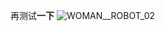 再测试**一下**
![WOMAN__ROBOT_02](https://github.com/zhouping/zhouping.github.io/assets/3362581/32c19a20-1540-4ab6-b711-4613bc060322)
